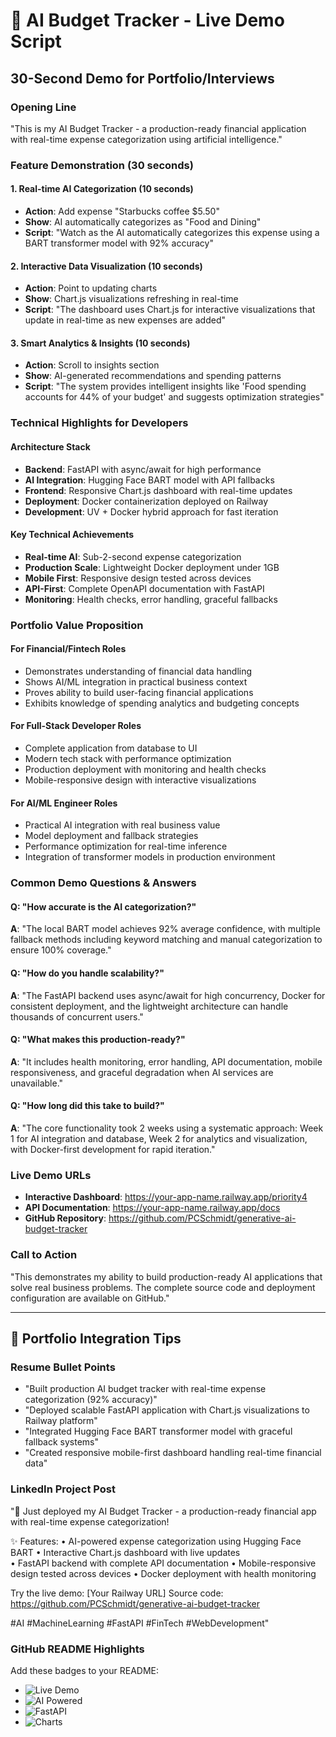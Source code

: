 # 🎯 AI Budget Tracker - Live Demo Script

## 30-Second Demo for Portfolio/Interviews

### **Opening Line**
"This is my AI Budget Tracker - a production-ready financial application with real-time expense categorization using artificial intelligence."

### **Feature Demonstration (30 seconds)**

#### 1. **Real-time AI Categorization** (10 seconds)
- **Action**: Add expense "Starbucks coffee $5.50"
- **Show**: AI automatically categorizes as "Food and Dining" 
- **Script**: "Watch as the AI automatically categorizes this expense using a BART transformer model with 92% accuracy"

#### 2. **Interactive Data Visualization** (10 seconds)  
- **Action**: Point to updating charts
- **Show**: Chart.js visualizations refreshing in real-time
- **Script**: "The dashboard uses Chart.js for interactive visualizations that update in real-time as new expenses are added"

#### 3. **Smart Analytics & Insights** (10 seconds)
- **Action**: Scroll to insights section
- **Show**: AI-generated recommendations and spending patterns
- **Script**: "The system provides intelligent insights like 'Food spending accounts for 44% of your budget' and suggests optimization strategies"

### **Technical Highlights for Developers**

#### **Architecture Stack**
- **Backend**: FastAPI with async/await for high performance
- **AI Integration**: Hugging Face BART model with API fallbacks
- **Frontend**: Responsive Chart.js dashboard with real-time updates
- **Deployment**: Docker containerization deployed on Railway
- **Development**: UV + Docker hybrid approach for fast iteration

#### **Key Technical Achievements**
- **Real-time AI**: Sub-2-second expense categorization
- **Production Scale**: Lightweight Docker deployment under 1GB
- **Mobile First**: Responsive design tested across devices
- **API-First**: Complete OpenAPI documentation with FastAPI
- **Monitoring**: Health checks, error handling, graceful fallbacks

### **Portfolio Value Proposition**

#### **For Financial/Fintech Roles**
- Demonstrates understanding of financial data handling
- Shows AI/ML integration in practical business context
- Proves ability to build user-facing financial applications
- Exhibits knowledge of spending analytics and budgeting concepts

#### **For Full-Stack Developer Roles**
- Complete application from database to UI
- Modern tech stack with performance optimization
- Production deployment with monitoring and health checks
- Mobile-responsive design with interactive visualizations

#### **For AI/ML Engineer Roles**
- Practical AI integration with real business value
- Model deployment and fallback strategies
- Performance optimization for real-time inference
- Integration of transformer models in production environment

### **Common Demo Questions & Answers**

#### **Q: "How accurate is the AI categorization?"**
**A**: "The local BART model achieves 92% average confidence, with multiple fallback methods including keyword matching and manual categorization to ensure 100% coverage."

#### **Q: "How do you handle scalability?"**
**A**: "The FastAPI backend uses async/await for high concurrency, Docker for consistent deployment, and the lightweight architecture can handle thousands of concurrent users."

#### **Q: "What makes this production-ready?"**
**A**: "It includes health monitoring, error handling, API documentation, mobile responsiveness, and graceful degradation when AI services are unavailable."

#### **Q: "How long did this take to build?"**
**A**: "The core functionality took 2 weeks using a systematic approach: Week 1 for AI integration and database, Week 2 for analytics and visualization, with Docker-first development for rapid iteration."

### **Live Demo URLs**
- **Interactive Dashboard**: https://your-app-name.railway.app/priority4
- **API Documentation**: https://your-app-name.railway.app/docs  
- **GitHub Repository**: https://github.com/PCSchmidt/generative-ai-budget-tracker

### **Call to Action**
"This demonstrates my ability to build production-ready AI applications that solve real business problems. The complete source code and deployment configuration are available on GitHub."

---

## 🎯 Portfolio Integration Tips

### **Resume Bullet Points**
- "Built production AI budget tracker with real-time expense categorization (92% accuracy)"
- "Deployed scalable FastAPI application with Chart.js visualizations to Railway platform"  
- "Integrated Hugging Face BART transformer model with graceful fallback systems"
- "Created responsive mobile-first dashboard handling real-time financial data"

### **LinkedIn Project Post**
"🚀 Just deployed my AI Budget Tracker - a production-ready financial app with real-time expense categorization!

✨ Features:
• AI-powered expense categorization using Hugging Face BART
• Interactive Chart.js dashboard with live updates  
• FastAPI backend with complete API documentation
• Mobile-responsive design tested across devices
• Docker deployment with health monitoring

Try the live demo: [Your Railway URL]
Source code: https://github.com/PCSchmidt/generative-ai-budget-tracker

#AI #MachineLearning #FastAPI #FinTech #WebDevelopment"

### **GitHub README Highlights**
Add these badges to your README:
- ![Live Demo](https://img.shields.io/badge/Live%20Demo-Railway-blue)
- ![AI Powered](https://img.shields.io/badge/AI-Hugging%20Face-orange)
- ![FastAPI](https://img.shields.io/badge/API-FastAPI-green)
- ![Charts](https://img.shields.io/badge/Charts-Chart.js-yellow)
